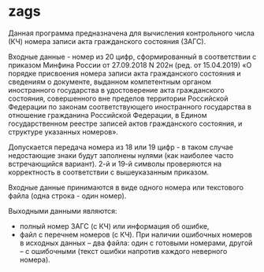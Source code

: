 # zags
Данная программа предназначена для вычисления контрольного числа (КЧ) номера записи акта гражданского состояния (ЗАГС). 

Входные данные - номер из 20 цифр, сформированный в соответствии с   приказом Минфина России от 27.09.2018 N 202н (ред. от 15.04.2019) «О порядке присвоения номера записи акта гражданского состояния   и сведениям о документе, выданном компетентным органом иностранного   государства в удостоверение акта гражданского состояния, совершенного вне пределов территории Российской Федерации по законам соответствующего иностранного государства в отношение гражданина Российской Федерации, в Едином государственном реестре записей актов гражданского состояния, и структуре указанных номеров».

Допускается передача номера из 18 или 19 цифр - в таком случае недостающие знаки будут заполнены нулями (как наиболее часто встречающийся вариант). 
2-й и 19-й символы проверяются на корректность в соответствии с вышеуказанным приказом. 

Входные данные принимаются в виде одного номера или текстового файла (одна строка - один номер). 

Выходными данными являются: 
 - полный номер ЗАГС (с КЧ) или информация об ошибке,
- файл с перечнем номеров (с КЧ). При наличии ошибочных номеров в исходных данных – два файла: один с готовыми номерами, другой – с ошибочными (текст ошибки напротив каждого неверного номера).
